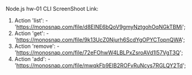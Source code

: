 Node.js hw-01 CLI ScreenShoot Link:

1. Action 'list': - 'https://monosnap.com/file/d8ElNE6bQoV9gmyNztgohOqNGkTBMi';
2. Action 'get': - 'https://monosnap.com/file/9k13UcZ0Njurh6ScdYgOPYCTopnQWA';
3. Action 'remove': - 'https://monosnap.com/file/72eFOhwW4LBLPxZsroAVd1l57VgT3Q';
4. Action 'add': - 'https://monosnap.com/file/mwqkFb9EIB2ROFvRuNcys7RGLQY2Td';
